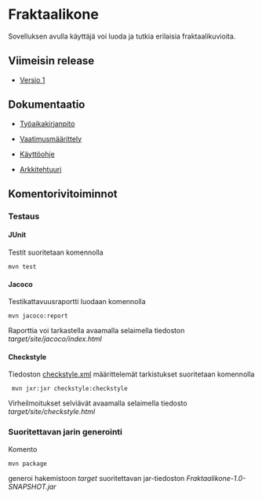 
# Fraktaalikone

Sovelluksen avulla käyttäjä voi luoda ja tutkia erilaisia fraktaalikuvioita.

## Viimeisin release

* [Versio 1](https://github.com/LinAksel/ot-harjoitustyo/releases/tag/versio1)

## Dokumentaatio

* [Työaikakirjanpito](dokumentaatio/Tyoaikakirjanpito.md)

* [Vaatimusmäärittely](dokumentaatio/Vaatimusmaarittely.md)

* [Käyttöohje](dokumentaatio/Kayttoohje.md)

* [Arkkitehtuuri](dokumentaatio/arkkitehtuuri.md)

## Komentorivitoiminnot

### Testaus

#### JUnit

Testit suoritetaan komennolla

```
mvn test
```

#### Jacoco

Testikattavuusraportti luodaan komennolla

```
mvn jacoco:report
```

Raporttia voi tarkastella avaamalla selaimella tiedoston _target/site/jacoco/index.html_

#### Checkstyle

Tiedoston [checkstyle.xml](Fraktaalikone/checkstyle.xml) määrittelemät tarkistukset suoritetaan komennolla

```
 mvn jxr:jxr checkstyle:checkstyle
```

Virheilmoitukset selviävät avaamalla selaimella tiedosto _target/site/checkstyle.html_

### Suoritettavan jarin generointi

Komento

```
mvn package
```

generoi hakemistoon _target_ suoritettavan jar-tiedoston _Fraktaalikone-1.0-SNAPSHOT.jar_

